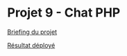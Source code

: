# Projet 9 - Chat PHP

[Briefing du projet](https://github.com/becodeorg/BXLCentral/tree/master/Projects/9-php-chat-db)

[Résultat déployé](https://ddvdv.000webhostapp.com/php-chat-v1/)

